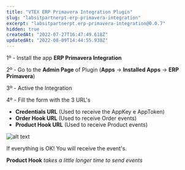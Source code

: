 ```yaml
---
title: "VTEX ERP Primavera Integration Plugin"
slug: "labsitpartnerpt-erp-primavera-integration"
excerpt: "labsitpartnerpt.erp-primavera-integration@0.0.7"
hidden: true
createdAt: "2022-07-27T16:47:49.618Z"
updatedAt: "2022-08-09T14:44:55.938Z"
---
```

1º - Install the app  **ERP Primavera Integration**

2º - Go to the **Admin Page** of Plugin (**Apps** -> **Installed Apps** -> **ERP Primavera**)

3º - Active the Integration

4º - Fill the form with the 3 URL's

 - **Credentials URL** (Used to receive the AppKey e AppToken)
 - **Order Hook URL** (Used to receive Order events)
 - **Product Hook URL** (Used to receive Product events)
 
 ![alt text](../../docs/images/adminPage.jpg)
 
 If everything is OK! You will receive the event's.
 
 **Product Hook**  *takes a little longer time to send events*